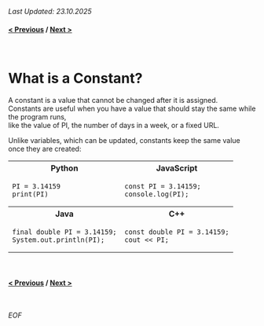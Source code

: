 *Last Updated: 23.10.2025*

#### [< Previous][previous] / [Next >][next]

[previous]: https://github.com/rento-fox/Code-Guides/tree/main/Intro%20To%20Programming/ITP%20Tutorial/ITP%2002%20Variables 'ITP 02 Variables'
[next]: h 'I'

<br>

# What is a Constant?

A constant is a value that cannot be changed after it is assigned.<br>
Constants are useful when you have a value that should stay the same while the program runs,<br>
like the value of PI, the number of days in a week, or a fixed URL.

Unlike variables, which can be updated, constants keep the same value once they are created:

<table>
    <tr>
        <th>Python</th>
        <th>JavaScript</th>
    </tr>
    <tr>
        <td>
<pre><code>PI = 3.14159
print(PI)
</code></pre>
        </td>
        <td>
<pre><code>const PI = 3.14159;
console.log(PI);
</code></pre>
        </td>
    </tr>
    <tr>
        <th>Java</th>
        <th>C++</th>
    </tr>
    <tr>
        <td>
<pre><code>final double PI = 3.14159;
System.out.println(PI);
</code></pre>
        </td>
        <td>
<pre><code>const double PI = 3.14159;
cout << PI;
</code></pre>
        </td>
    </tr>
</table>



<br>

#### [< Previous][previous] / [Next >][next]

[previous]: https://github.com/rento-fox/Code-Guides/tree/main/Intro%20To%20Programming/ITP%20Tutorial/ITP%2002%20Variables 'ITP 02 Variables'
[next]: h 'I'

<br>

*EOF*
